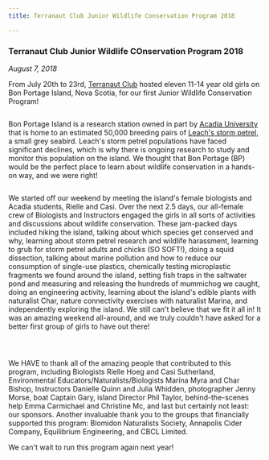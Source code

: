 ```yaml
---
title: Terranaut Club Junior Wildlife Conservation Program 2018

---
```


### Terranaut Club Junior Wildlife COnservation Program 2018

*August 7, 2018*

From July 20th to 23rd, [Terranaut Club](www.terranautclub.com) hosted eleven 11-14 year old girls on Bon Portage Island, Nova Scotia, for our first Junior Wildlife Conservation Program!

![]()

Bon Portage Island is a research station owned in part by [Acadia University](www.acadiau.ca) that is home to an estimated 50,000 breeding pairs of [Leach's storm petrel](https://www.audubon.org/field-guide/bird/leachs-storm-petrel), a small grey seabird. Leach's storm petrel populations have faced significant declines, which is why there is ongoing research to study and monitor this population on the island. We thought that Bon Portage (BP) would be the perfect place to learn about wildlife conservation in a hands-on way, and we were right!

![]()

We started off our weekend by meeting the island's female biologists and Acadia students, Rielle and Casi. Over the next 2.5 days, our all-female crew of Biologists and Instructors engaged the girls in all sorts of activities and discussions about wildlife conservation. These jam-packed days included hiking the island, talking about which species get conserved and why, learning about storm petrel research and wildlife harassment, learning to grub for storm petrel adults and chicks (SO SOFT!), doing a squid dissection, talking about marine pollution and how to reduce our consumption of single-use plastics, chemically testing microplastic fragments we found around the island, setting fish traps in the saltwater pond and measuring and releasing the hundreds of mummichog we caught, doing an engineering activity, learning about the island's edible plants with naturalist Char, nature connectivity exercises with naturalist Marina, and independently exploring the island. We still can't believe that we fit it all in! It was an amazing weekend all-around, and we truly couldn't have asked for a better first group of girls to have out there!

![]()

![]()

![]()

We HAVE to thank all of the amazing people that contributed to this program, including Biologists Rielle Hoeg and Casi Sutherland, Environmental Educators/Naturalists/Biologists Marina Myra and Char Bishop, Instructors Danielle Quinn and Julia Whidden, photographer Jenny Morse, boat Captain Gary, island Director Phil Taylor, behind-the-scenes help Emma Carmichael and Christine Mc, and last but certainly not least: our sponsors. Another invaluable thank you to the groups that financially supported this program: Blomidon Naturalists Society, Annapolis Cider Company, Equilibrium Engineering, and CBCL Limited.

We can't wait to run this program again next year!
